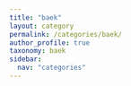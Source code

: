 ```yaml
---
title: "baek"
layout: category
permalink: /categories/baek/
author_profile: true
taxonomy: baek
sidebar:
  nav: "categories"
---
```

